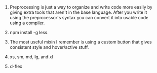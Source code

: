 1. Preprocessing is just a way to organize and write code more easily by giving extra tools that aren't in the base language. After you write it using the preprocessor's syntax you can convert it into usable code using a compiler.

2. npm install -g less

3. The most useful mixin I remember is using a custom button that gives consistent style and hover/active stuff.

4. xs, sm, md, lg, and xl

5. d-flex
